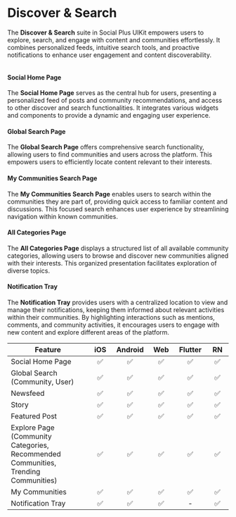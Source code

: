 # Discover & Search

The **Discover & Search** suite in Social Plus UIKit empowers users to explore, search, and engage with content and communities effortlessly. It combines personalized feeds, intuitive search tools, and proactive notifications to enhance user engagement and content discoverability.​

<figure><img src="../../../../.gitbook/assets/Screenshot 2567-07-14 at 13.10.30.png" alt=""><figcaption></figcaption></figure>

#### Social Home Page

The **Social Home Page** serves as the central hub for users, presenting a personalized feed of posts and community recommendations, and access to other discover and search functionalities. It integrates various widgets and components to provide a dynamic and engaging user experience. ​



#### Global Search Page

The **Global Search Page** offers comprehensive search functionality, allowing users to find communities and users across the platform. This empowers users to efficiently locate content relevant to their interests.​



#### My Communities Search Page

The **My Communities Search Page** enables users to search within the communities they are part of, providing quick access to familiar content and discussions. This focused search enhances user experience by streamlining navigation within known communities.​



#### All Categories Page

The **All Categories Page** displays a structured list of all available community categories, allowing users to browse and discover new communities aligned with their interests. This organized presentation facilitates exploration of diverse topics.​



#### Notification Tray

The **Notification Tray** provides users with a centralized location to view and manage their notifications, keeping them informed about relevant activities within their communities. By highlighting interactions such as mentions, comments, and community activities, it encourages users to engage with new content and explore different areas of the platform.



<table><thead><tr><th width="350.4453125">Feature</th><th width="75.02734375" align="center">iOS</th><th width="75.05078125" align="center">Android</th><th width="74.63671875" align="center">Web</th><th width="74.90625" align="center">Flutter</th><th width="75.578125" align="center">RN</th></tr></thead><tbody><tr><td>Social Home Page</td><td align="center">✅</td><td align="center">✅</td><td align="center">✅</td><td align="center">✅</td><td align="center">✅</td></tr><tr><td>Global Search (Community, User)</td><td align="center">✅</td><td align="center">✅</td><td align="center">✅</td><td align="center">✅</td><td align="center">✅</td></tr><tr><td>Newsfeed</td><td align="center">✅</td><td align="center">✅</td><td align="center">✅</td><td align="center">✅</td><td align="center">✅</td></tr><tr><td>Story</td><td align="center">✅</td><td align="center">✅</td><td align="center">✅</td><td align="center">✅</td><td align="center">✅</td></tr><tr><td>Featured Post</td><td align="center">✅</td><td align="center">✅</td><td align="center">✅</td><td align="center">✅</td><td align="center">✅</td></tr><tr><td>Explore Page (Community Categories, Recommended Communities, Trending Communities)</td><td align="center">✅</td><td align="center">✅</td><td align="center">✅</td><td align="center">✅</td><td align="center">✅</td></tr><tr><td>My Communities</td><td align="center">✅</td><td align="center">✅</td><td align="center">✅</td><td align="center">✅</td><td align="center">✅</td></tr><tr><td>Notification Tray</td><td align="center">✅</td><td align="center">✅</td><td align="center">✅</td><td align="center">-</td><td align="center">✅</td></tr></tbody></table>

